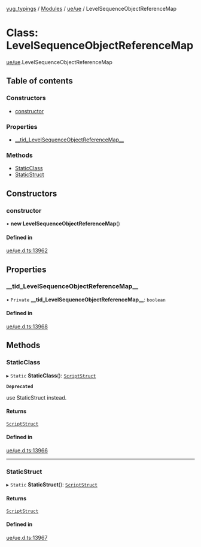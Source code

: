 [yug_typings](../README.md) / [Modules](../modules.md) / [ue/ue](../modules/ue_ue.md) / LevelSequenceObjectReferenceMap

# Class: LevelSequenceObjectReferenceMap

[ue/ue](../modules/ue_ue.md).LevelSequenceObjectReferenceMap

## Table of contents

### Constructors

- [constructor](ue_ue.LevelSequenceObjectReferenceMap.md#constructor)

### Properties

- [\_\_tid\_LevelSequenceObjectReferenceMap\_\_](ue_ue.LevelSequenceObjectReferenceMap.md#__tid_levelsequenceobjectreferencemap__)

### Methods

- [StaticClass](ue_ue.LevelSequenceObjectReferenceMap.md#staticclass)
- [StaticStruct](ue_ue.LevelSequenceObjectReferenceMap.md#staticstruct)

## Constructors

### constructor

• **new LevelSequenceObjectReferenceMap**()

#### Defined in

[ue/ue.d.ts:13962](https://github.com/YugMetaverse/yug_typings/blob/b7d9b19/ue/ue.d.ts#L13962)

## Properties

### \_\_tid\_LevelSequenceObjectReferenceMap\_\_

• `Private` **\_\_tid\_LevelSequenceObjectReferenceMap\_\_**: `boolean`

#### Defined in

[ue/ue.d.ts:13968](https://github.com/YugMetaverse/yug_typings/blob/b7d9b19/ue/ue.d.ts#L13968)

## Methods

### StaticClass

▸ `Static` **StaticClass**(): [`ScriptStruct`](ue_ue.ScriptStruct.md)

**`Deprecated`**

use StaticStruct instead.

#### Returns

[`ScriptStruct`](ue_ue.ScriptStruct.md)

#### Defined in

[ue/ue.d.ts:13966](https://github.com/YugMetaverse/yug_typings/blob/b7d9b19/ue/ue.d.ts#L13966)

___

### StaticStruct

▸ `Static` **StaticStruct**(): [`ScriptStruct`](ue_ue.ScriptStruct.md)

#### Returns

[`ScriptStruct`](ue_ue.ScriptStruct.md)

#### Defined in

[ue/ue.d.ts:13967](https://github.com/YugMetaverse/yug_typings/blob/b7d9b19/ue/ue.d.ts#L13967)
